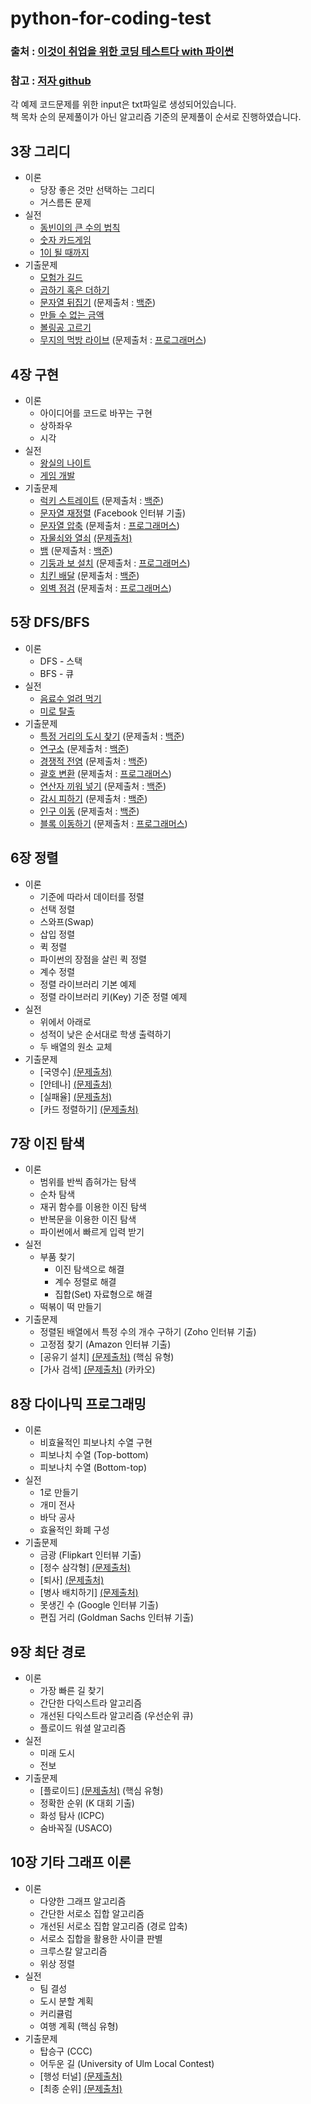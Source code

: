 # python-for-coding-test
### 출처 : [이것이 취업을 위한 코딩 테스트다 with 파이썬](http://www.yes24.com/Product/Goods/91433923)
### 참고 : [저자 github](https://github.com/ndb796/python-for-coding-test)

각 예제 코드문제를 위한 input은 txt파일로 생성되어있습니다.\
책 목차 순의 문제풀이가 아닌 알고리즘 기준의 문제풀이 순서로 진행하였습니다.

## 3장 그리디

* 이론
    * 당장 좋은 것만 선택하는 그리디
    * 거스름돈 문제
* 실전
    * [동빈이의 큰 수의 법칙](/03/1.py)
    * [숫자 카드게임](/03/2.py)
    * [1이 될 때까지](/03/3.py)
* 기출문제
    * [모험가 길드](/03/4.py)
    * [곱하기 혹은 더하기](/03/5.py)
    * [문자열 뒤집기](/03/6.py) (문제출처 : [백준](https://www.acmicpc.net/problem/1439))
    * [만들 수 없는 금액](/03/7.py)
    * [볼링공 고르기](/03/8.py)
    * [무지의 먹방 라이브](/03/9.py) (문제출처 : [프로그래머스](https://programmers.co.kr/learn/courses/30/lessons/42891))

## 4장 구현

* 이론
    * 아이디어를 코드로 바꾸는 구현
    * 상하좌우
    * 시각
* 실전
    * [왕실의 나이트](04/1.py)
    * [게임 개발](04/2.py)
* 기출문제
    * [럭키 스트레이트](04/3.py) (문제출처 : [백준](https://www.acmicpc.net/problem/18406))
    * [문자열 재정렬](04/4.py) (Facebook 인터뷰 기출)
    * [문자열 압축](04/5.py) (문제출처 : [프로그래머스](https://programmers.co.kr/learn/courses/30/lessons/60057))
    * [자물쇠와 열쇠](04/6.py) [(문제출처)](https://programmers.co.kr/learn/courses/30/lessons/60059)
    * [뱀](04/7.py) (문제출처 : [백준](https://www.acmicpc.net/problem/3190))
    * [기둥과 보 설치](04/8.py) (문제출처 : [프로그래머스](https://programmers.co.kr/learn/courses/30/lessons/60061))
    * [치킨 배달](04/9.py) (문제출처 : [백준](https://www.acmicpc.net/problem/15686))
    * [외벽 점검](04/10_2.py) (문제출처 : [프로그래머스](https://programmers.co.kr/learn/courses/30/lessons/60062))

## 5장 DFS/BFS

* 이론
    * DFS - 스택
    * BFS - 큐
* 실전
    * [음료수 얼려 먹기](05/1.py)
    * [미로 탈출](05/2.py)
* 기출문제
    * [특정 거리의 도시 찾기](05/3.py) (문제출처 : [백준](https://www.acmicpc.net/problem/18352))
    * [연구소](05/4.py) (문제출처 : [백준](https://www.acmicpc.net/problem/14502))
    * [경쟁적 전염](05/5.py) (문제출처 : [백준](https://www.acmicpc.net/problem/18405))
    * [괄호 변환](05/6.py)  (문제출처 : [프로그래머스](https://programmers.co.kr/learn/courses/30/lessons/60058))
    * [연산자 끼워 넣기](05/7.py)  (문제출처 : [백준](https://www.acmicpc.net/problem/14888))
    * [감시 피하기](05/8.py)  (문제출처 : [백준](https://www.acmicpc.net/problem/18428))
    * [인구 이동](05/9.py)  (문제출처 : [백준](https://www.acmicpc.net/problem/16234))
    * [블록 이동하기](05/10.py)  (문제출처 : [프로그래머스](https://programmers.co.kr/learn/courses/30/lessons/60063))

## 6장 정렬

* 이론
    * 기준에 따라서 데이터를 정렬
    * 선택 정렬
    * 스와프(Swap)
    * 삽입 정렬
    * 퀵 정렬
    * 파이썬의 장점을 살린 퀵 정렬
    * 계수 정렬
    * 정렬 라이브러리 기본 예제
    * 정렬 라이브러리 키(Key) 기준 정렬 예제
* 실전
    * 위에서 아래로
    * 성적이 낮은 순서대로 학생 출력하기
    * 두 배열의 원소 교체
* 기출문제
    * [국영수] [(문제출처)](https://www.acmicpc.net/problem/10825) 
    * [안테나] [(문제출처)](https://www.acmicpc.net/problem/18310) 
    * [실패율] [(문제출처)](https://programmers.co.kr/learn/courses/30/lessons/42889) 
    * [카드 정렬하기] [(문제출처)](https://www.acmicpc.net/problem/1715) 

## 7장 이진 탐색

* 이론
    * 범위를 반씩 좁혀가는 탐색
    * 순차 탐색
    * 재귀 함수를 이용한 이진 탐색
    * 반복문을 이용한 이진 탐색
    * 파이썬에서 빠르게 입력 받기
* 실전
    * 부품 찾기
        * 이진 탐색으로 해결
        * 계수 정렬로 해결
        * 집합(Set) 자료형으로 해결
    * 떡볶이 떡 만들기
* 기출문제
    * 정렬된 배열에서 특정 수의 개수 구하기 (Zoho 인터뷰 기출)
    * 고정점 찾기 (Amazon 인터뷰 기출)
    * [공유기 설치] [(문제출처)](https://www.acmicpc.net/problem/2110) (핵심 유형)
    * [가사 검색] [(문제출처)](https://programmers.co.kr/learn/courses/30/lessons/60060) (카카오)

## 8장 다이나믹 프로그래밍

* 이론
    * 비효율적인 피보나치 수열 구현
    * 피보나치 수열 (Top-bottom)
    * 피보나치 수열 (Bottom-top)
* 실전
    * 1로 만들기
    * 개미 전사
    * 바닥 공사
    * 효율적인 화폐 구성
* 기출문제
    * 금광 (Flipkart 인터뷰 기출)
    * [정수 삼각형] [(문제출처)](https://www.acmicpc.net/problem/1932)
    * [퇴사] [(문제출처)](https://www.acmicpc.net/problem/14501)
    * [병사 배치하기] [(문제출처)](https://www.acmicpc.net/problem/18353) 
    * 못생긴 수 (Google 인터뷰 기출)
    * 편집 거리 (Goldman Sachs 인터뷰 기출)

## 9장 최단 경로

* 이론
    * 가장 빠른 길 찾기
    * 간단한 다익스트라 알고리즘
    * 개선된 다익스트라 알고리즘 (우선순위 큐)
    * 플로이드 워셜 알고리즘
* 실전
    * 미래 도시
    * 전보
* 기출문제
    * [플로이드] [(문제출처)](https://www.acmicpc.net/problem/11404) (핵심 유형)
    * 정확한 순위 (K 대회 기출)
    * 화성 탐사 (ICPC)
    * 숨바꼭질 (USACO)

## 10장 기타 그래프 이론

* 이론
    * 다양한 그래프 알고리즘
    * 간단한 서로소 집합 알고리즘
    * 개선된 서로소 집합 알고리즘 (경로 압축)
    * 서로소 집합을 활용한 사이클 판별
    * 크루스칼 알고리즘
    * 위상 정렬
* 실전
    * 팀 결성
    * 도시 분할 계획
    * 커리큘럼
    * 여행 계획 (핵심 유형)
* 기출문제
    * 탑승구 (CCC)
    * 어두운 길 (University of Ulm Local Contest)
    * [행성 터널] [(문제출처)](https://www.acmicpc.net/problem/2887)
    * [최종 순위] [(문제출처)](https://www.acmicpc.net/problem/3665)